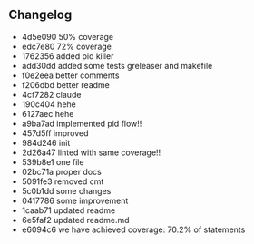 ## Changelog
* 4d5e090 50% coverage
* edc7e80 72% coverage
* 1762356 added pid killer
* add30dd added some tests greleaser and makefile
* f0e2eea better comments
* f206dbd better readme
* 4cf7282 claude
* 190c404 hehe
* 6127aec hehe
* a9ba7ad implemented pid flow!!
* 457d5ff improved
* 984d246 init
* 2d26a47 linted with same coverage!!
* 539b8e1 one file
* 02bc71a proper docs
* 5091fe3 removed cmt
* 5c0b1dd some changes
* 0417786 some improvement
* 1caab71 updated readme
* 6e5faf2 updated readme.md
* e6094c6 we have achieved coverage: 70.2% of statements
